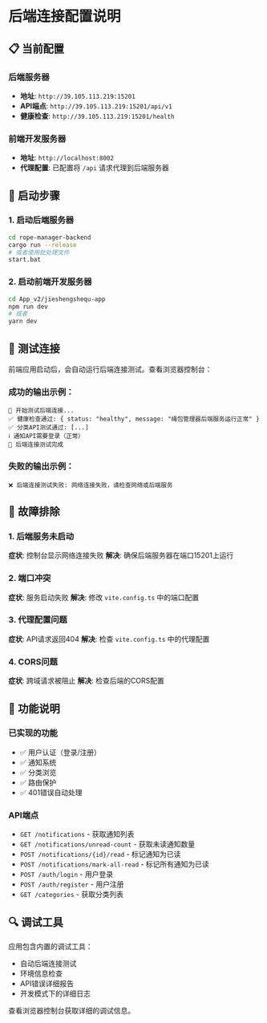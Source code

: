 # 后端连接配置说明

## 📋 当前配置

### 后端服务器
- **地址**: `http://39.105.113.219:15201`
- **API端点**: `http://39.105.113.219:15201/api/v1`
- **健康检查**: `http://39.105.113.219:15201/health`

### 前端开发服务器
- **地址**: `http://localhost:8002`
- **代理配置**: 已配置将 `/api` 请求代理到后端服务器

## 🚀 启动步骤

### 1. 启动后端服务器
```bash
cd rope-manager-backend
cargo run --release
# 或者使用批处理文件
start.bat
```

### 2. 启动前端开发服务器
```bash
cd App_v2/jieshengshequ-app
npm run dev
# 或者
yarn dev
```

## 🧪 测试连接

前端应用启动后，会自动运行后端连接测试。查看浏览器控制台：

### 成功的输出示例：
```
🧪 开始测试后端连接...
✅ 健康检查通过: { status: "healthy", message: "绳包管理器后端服务运行正常" }
✅ 分类API测试通过: [...]
ℹ️ 通知API需要登录（正常）
🎉 后端连接测试完成
```

### 失败的输出示例：
```
❌ 后端连接测试失败: 网络连接失败，请检查网络或后端服务
```

## 🔧 故障排除

### 1. 后端服务未启动
**症状**: 控制台显示网络连接失败
**解决**: 确保后端服务器在端口15201上运行

### 2. 端口冲突
**症状**: 服务启动失败
**解决**: 修改 `vite.config.ts` 中的端口配置

### 3. 代理配置问题
**症状**: API请求返回404
**解决**: 检查 `vite.config.ts` 中的代理配置

### 4. CORS问题
**症状**: 跨域请求被阻止
**解决**: 检查后端的CORS配置

## 📱 功能说明

### 已实现的功能
- ✅ 用户认证（登录/注册）
- ✅ 通知系统
- ✅ 分类浏览
- ✅ 路由保护
- ✅ 401错误自动处理

### API端点
- `GET /notifications` - 获取通知列表
- `GET /notifications/unread-count` - 获取未读通知数量
- `POST /notifications/{id}/read` - 标记通知为已读
- `POST /notifications/mark-all-read` - 标记所有通知为已读
- `POST /auth/login` - 用户登录
- `POST /auth/register` - 用户注册
- `GET /categories` - 获取分类列表

## 🔍 调试工具

应用包含内置的调试工具：
- 自动后端连接测试
- 环境信息检查
- API错误详细报告
- 开发模式下的详细日志

查看浏览器控制台获取详细的调试信息。 